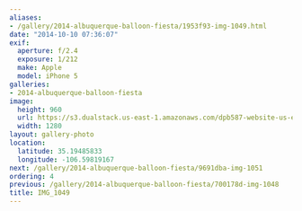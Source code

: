 ```yaml
---
aliases:
- /gallery/2014-albuquerque-balloon-fiesta/1953f93-img-1049.html
date: "2014-10-10 07:36:07"
exif:
  aperture: f/2.4
  exposure: 1/212
  make: Apple
  model: iPhone 5
galleries:
- 2014-albuquerque-balloon-fiesta
image:
  height: 960
  url: https://s3.dualstack.us-east-1.amazonaws.com/dpb587-website-us-east-1/asset/gallery/2014-albuquerque-balloon-fiesta/1953f93-img-1049~1280.jpg
  width: 1280
layout: gallery-photo
location:
  latitude: 35.19485833
  longitude: -106.59819167
next: /gallery/2014-albuquerque-balloon-fiesta/9691dba-img-1051
ordering: 4
previous: /gallery/2014-albuquerque-balloon-fiesta/700178d-img-1048
title: IMG_1049
---
```

